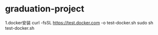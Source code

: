# graduation-project
1.docker安装
curl -fsSL https://test.docker.com -o test-docker.sh
sudo sh test-docker.sh
